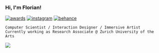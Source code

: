 ### Hi, I'm Florian!

[![awards](https://badgen.net/badge/git/awards/green?icon=github)](http://git-awards.com/users/cansik) [![instagram](https://badgen.net/badge/icon/instagram?icon=https://raw.githubusercontent.com/cansik/cansik/master/images/instagram.svg&label)](https://www.instagram.com/bilderbroox/) [![behance](https://badgen.net/badge/icon/behance?icon=https://raw.githubusercontent.com/cansik/cansik/master/images/behance.svg&label)](https://www.behance.net/cansik)

```
Computer Scientist / Interaction Designer / Immersive Artist
Currently working as Research Associate @ Zurich University of the Arts
```

[<img align="left" src="https://github-readme-stats.vercel.app/api?username=cansik&show_icons=true&hide_title=true&hide_border=true" />](https://github.com/cansik)
